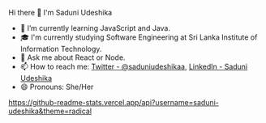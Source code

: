 Hi there 👋 I'm Saduni Udeshika

- 🌱 I’m currently learning JavaScript and Java.
- 🎓  I'm currently studying Software Engineering at Sri Lanka Institute of Information Technology.
- 💬 Ask me about React or Node.
- 📫 How to reach me: [Twitter - @saduniudeshikaa](https://twitter.com/saduniudeshikaa), 
[LinkedIn - Saduni Udeshika](https://www.linkedin.com/)
- 😄 Pronouns: She/Her

https://github-readme-stats.vercel.app/api?username=saduni-udeshika&theme=radical
